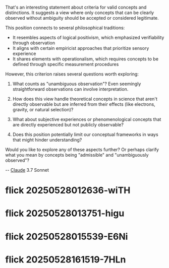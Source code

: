 That's an interesting statement about criteria for valid concepts and distinctions. It suggests a view where only concepts that can be clearly observed without ambiguity should be accepted or considered legitimate.

This position connects to several philosophical traditions:

- It resembles aspects of logical positivism, which emphasized verifiability through observation
- It aligns with certain empiricist approaches that prioritize sensory experience
- It shares elements with operationalism, which requires concepts to be defined through specific measurement procedures

However, this criterion raises several questions worth exploring:

1. What counts as "unambiguous observation"? Even seemingly straightforward observations can involve interpretation.

2. How does this view handle theoretical concepts in science that aren't directly observable but are inferred from their effects (like electrons, gravity, or natural selection)?

3. What about subjective experiences or phenomenological concepts that are directly experienced but not publicly observable?

4. Does this position potentially limit our conceptual frameworks in ways that might hinder understanding?

Would you like to explore any of these aspects further? Or perhaps clarify what you mean by concepts being "admissible" and "unambiguously observed"?

-- [Claude](https://abikesa.github.io/wild-e/) 3.7 Sonnet
# flick 20250528012636-wiTH
# flick 20250528013751-higu
# flick 20250528015539-E6Ni
# flick 20250528161519-7HLn
